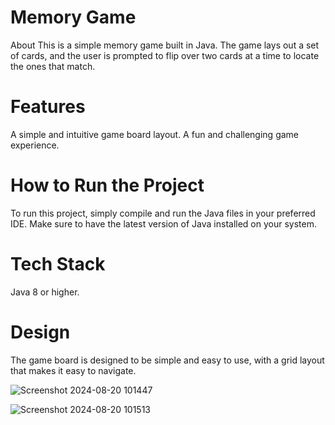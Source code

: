 # Memory Game
About
This is a simple memory game built in Java. The game lays out a set of cards, and the user is prompted to flip over two cards at a time to locate the ones that match.

# Features
A simple and intuitive game board layout.
A fun and challenging game experience.
# How to Run the Project
To run this project, simply compile and run the Java files in your preferred IDE.
Make sure to have the latest version of Java installed on your system.
# Tech Stack
Java 8 or higher.

# Design
The game board is designed to be simple and easy to use, with a grid layout that makes it easy to navigate.


![Screenshot 2024-08-20 101447](https://github.com/user-attachments/assets/104acc62-a2a7-490f-b995-7175a0d5c719)

![Screenshot 2024-08-20 101513](https://github.com/user-attachments/assets/ab0395eb-7143-43d7-9e4b-d7f8920d9aa3)

